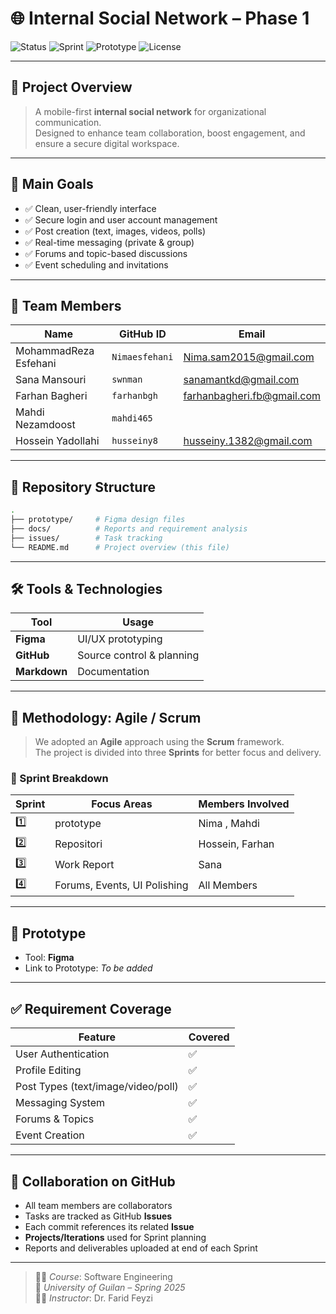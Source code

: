 
# 🌐 Internal Social Network – Phase 1

![Status](https://img.shields.io/badge/Status-Active-brightgreen)
![Sprint](https://img.shields.io/badge/Current_Sprint-1-blue)
![Prototype](https://img.shields.io/badge/Prototype-Figma-blue)
![License](https://img.shields.io/badge/License-Academic-white?style=flat&logoColor=blue)

---

## 🧾 Project Overview

> A mobile-first **internal social network** for organizational communication.  
> Designed to enhance team collaboration, boost engagement, and ensure a secure digital workspace.

---

## 🎯 Main Goals

- ✅ Clean, user-friendly interface
- ✅ Secure login and user account management
- ✅ Post creation (text, images, videos, polls)
- ✅ Real-time messaging (private & group)
- ✅ Forums and topic-based discussions
- ✅ Event scheduling and invitations

---

## 👥 Team Members

| Name             | GitHub ID          | Email                        |
|------------------|--------------------|------------------------------|
|   MohammadReza Esfehani   | `Nimaesfehani`         | Nima.sam2015@gmail.com      |
|   Sana Mansouri   | `swnman`   | sanamantkd@gmail.com        |
|   Farhan Bagheri   | `farhanbgh` | farhanbagheri.fb@gmail.com    |
|   Mahdi Nezamdoost   | `mahdi465`  |  |
|   Hossein Yadollahi   | `husseiny8`         | husseiny.1382@gmail.com      |

---

## 📁 Repository Structure

```bash
.
├── prototype/     # Figma design files
├── docs/          # Reports and requirement analysis
├── issues/        # Task tracking
└── README.md      # Project overview (this file)
```

---

## 🛠 Tools & Technologies

| Tool     | Usage                      |
|----------|----------------------------|
| **Figma**    | UI/UX prototyping         |
| **GitHub**   | Source control & planning |
| **Markdown** | Documentation             |

---

## 📐 Methodology: Agile / Scrum

> We adopted an **Agile** approach using the **Scrum** framework.  
> The project is divided into three **Sprints** for better focus and delivery.

### 🔁 Sprint Breakdown

| Sprint | Focus Areas                              | Members Involved       |
|--------|-------------------------------------------|-------------------------|
| 1️⃣     |         prototype     | Nima , Mahdi         |
| 2️⃣     | Repositori         | Hossein, Farhan             |
| 3️⃣     | Work Report         | Sana             |
| 4️⃣     | Forums, Events, UI Polishing            | All Members             |


---

## 🧪 Prototype

- Tool: **Figma**
- Link to Prototype: _To be added_

---

## ✅ Requirement Coverage

| Feature               | Covered |
|------------------------|---------|
| User Authentication    | ✅      |
| Profile Editing        | ✅      |
| Post Types (text/image/video/poll) | ✅ |
| Messaging System       | ✅      |
| Forums & Topics        | ✅      |
| Event Creation         | ✅      |

---

## 📎 Collaboration on GitHub

- All team members are collaborators
- Tasks are tracked as GitHub **Issues**
- Each commit references its related **Issue**
- **Projects/Iterations** used for Sprint planning
- Reports and deliverables uploaded at end of each Sprint

---

> 🧑‍🏫 _Course_: Software Engineering  
> 🏫 _University of Guilan – Spring 2025_  
> 👨‍🏫 _Instructor_: Dr. Farid Feyzi  
